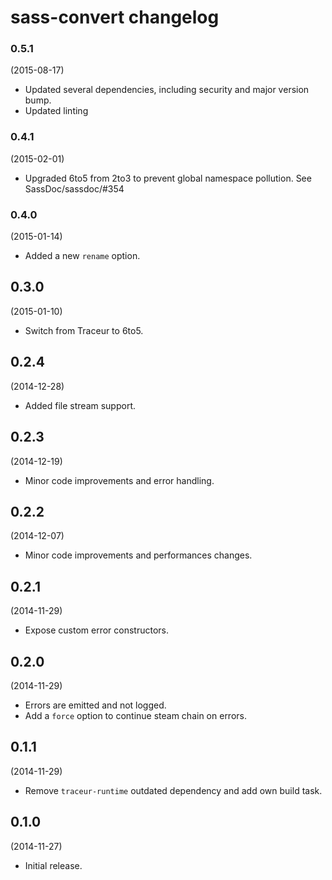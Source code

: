 # sass-convert changelog

### 0.5.1
(2015-08-17)

* Updated several dependencies, including security and major version bump.
* Updated linting

### 0.4.1
(2015-02-01)

* Upgraded 6to5 from 2to3 to prevent global namespace pollution.
See SassDoc/sassdoc/#354

### 0.4.0
(2015-01-14)

* Added a new `rename` option.

## 0.3.0
(2015-01-10)

* Switch from Traceur to 6to5.

## 0.2.4
(2014-12-28)

* Added file stream support.

## 0.2.3
(2014-12-19)

* Minor code improvements and error handling.

## 0.2.2
(2014-12-07)

* Minor code improvements and performances changes.

## 0.2.1
(2014-11-29)

* Expose custom error constructors.

## 0.2.0
(2014-11-29)

* Errors are emitted and not logged.
* Add a `force` option to continue steam chain on errors.

## 0.1.1
(2014-11-29)

* Remove `traceur-runtime` outdated dependency and add own build task.

## 0.1.0
(2014-11-27)

* Initial release.
